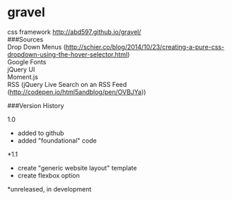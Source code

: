 # gravel

css framework
http://abd597.github.io/gravel/  
###Sources  
Drop Down Menus (http://schier.co/blog/2014/10/23/creating-a-pure-css-dropdown-using-the-hover-selector.html)  
Google Fonts  
jQuery UI  
Moment.js  
RSS (jQuery Live Search on an RSS Feed (http://codepen.io/html5andblog/pen/OVBJYa))  

###Version History

1.0
- added to github
- added "foundational" code

*1.1
- create "generic website layout" template
- create flexbox option

*unreleased, in development
